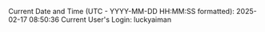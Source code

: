 Current Date and Time (UTC - YYYY-MM-DD HH:MM:SS formatted): 2025-02-17 08:50:36
Current User's Login: luckyaiman
